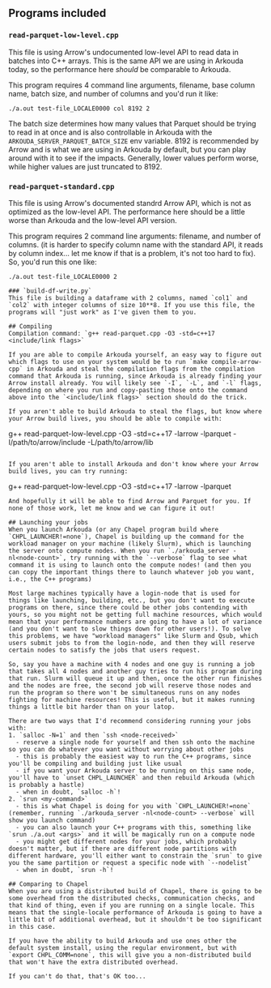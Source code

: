 ## Programs included
### `read-parquet-low-level.cpp`
This file is using Arrow's undocumented low-level API to read data in batches into C++ arrays. This is the same API we are using in Arkouda today, so the performance here _should_ be comparable to Arkouda.

This program requires 4 command line arguments, filename, base column name, batch size, and number of columns and you'd run it like:
```
./a.out test-file_LOCALE0000 col 8192 2
```

The batch size determines how many values that Parquet should be trying to read in at once and is also controllable in Arkouda with the `ARKOUDA_SERVER_PARQUET_BATCH_SIZE` env variable. 8192 is recommended by Arrow and is what we are using in Arkouda by default, but you can play around with it to see if the impacts. Generally, lower values perform worse, while higher values are just truncated to 8192.

### `read-parquet-standard.cpp`
This file is using Arrow's documented standrd Arrow API, which is not as optimized as the low-level API. The performance here should be a little worse than Arkouda and the low-level API version.

This program requires 2 command line arguments: filename, and number of columns. (it is harder to specify column name with the standard API, it reads by column index... let me know if that is a problem, it's not too hard to fix). So, you'd run this one like:
```
./a.out test-file_LOCALE0000 2

### `build-df-write.py`
This file is building a dataframe with 2 columns, named `col1` and `col2` with integer columns of size 10**8. If you use this file, the programs will "just work" as I've given them to you.

## Compiling
Compilation command: `g++ read-parquet.cpp -O3 -std=c++17 <include/link flags>`

If you are able to compile Arkouda yourself, an easy way to figure out which flags to use on your system would be to run `make compile-arrow-cpp` in Arkouda and steal the compilation flags from the compilation command that Arkouda is running, since Arkouda is already finding your Arrow install already. You will likely see `-I`, `-L`, and `-l` flags, depending on where you run and copy-pasting those onto the command above into the `<include/link flags>` section should do the trick.

If you aren't able to build Arkouda to steal the flags, but know where your Arrow build lives, you should be able to compile with:
```
g++ read-parquet-low-level.cpp -O3 -std=c++17 -larrow -lparquet -I/path/to/arrow/include -L/path/to/arrow/lib
```

If you aren't able to install Arkouda and don't know where your Arrow build lives, you can try running:
```
g++ read-parquet-low-level.cpp -O3 -std=c++17 -larrow -lparquet
```
And hopefully it will be able to find Arrow and Parquet for you. If none of those work, let me know and we can figure it out!

## Launching your jobs
When you launch Arkouda (or any Chapel program build where `CHPL_LAUNCHER!=none`), Chapel is building up the command for the workload manager on your machine (likely Slurm), which is launching the server onto compute nodes. When you run `./arkouda_server -nl<node-count>`, try running with the `--verbose` flag to see what command it is using to launch onto the compute nodes! (and then you can copy the important things there to launch whatever job you want, i.e., the C++ programs)

Most large machines typically have a login-node that is used for things like launching, building, etc., but you don't want to execute programs on there, since there could be other jobs contending with yours, so you might not be getting full machine resources, which would mean that your performance numbers are going to have a lot of variance (and you don't want to slow things down for other users!). To solve this problems, we have "workload managers" like Slurm and Qsub, which users submit jobs to from the login-node, and then they will reserve certain nodes to satisfy the jobs that users request.

So, say you have a machine with 4 nodes and one guy is running a job that takes all 4 nodes and another guy tries to run his program during that run. Slurm will queue it up and then, once the other run finishes and the nodes are free, the second job will reserve those nodes and run the program so there won't be simultaneous runs on any nodes fighting for machine resources! This is useful, but it makes running things a little bit harder than on your latop.

There are two ways that I'd recommend considering running your jobs with:
1. `salloc -N=1` and then `ssh <node-received>`
  - reserve a single node for yourself and then ssh onto the machine so you can do whatever you want without worrying about other jobs
  - this is probably the easiest way to run the C++ programs, since you'll be compiling and building just like usual
  - if you want your Arkouda server to be running on this same node, you'll have to `unset CHPL_LAUNCHER` and then rebuild Arkouda (which is probably a hastle)
  - when in doubt, `salloc -h`!
2. `srun <my-command>`
  - this is what Chapel is doing for you with `CHPL_LAUNCHER!=none` (remember, running `./arkouda_server -nl<node-count> --verbose` will show you launch command)
  - you can also launch your C++ programs with this, something like `srun ./a.out <args>` and it will be magically run on a compute node
  - you might get different nodes for your jobs, which probably doesn't matter, but if there are different node partitions with different hardware, you'll either want to constrain the `srun` to give you the same partition or request a specific node with `--nodelist`
  - when in doubt, `srun -h`!

## Comparing to Chapel
When you are using a distributed build of Chapel, there is going to be some overhead from the distributed checks, communication checks, and that kind of thing, even if you are running on a single locale. This means that the single-locale performance of Arkouda is going to have a little bit of additional overhead, but it shouldn't be too significant in this case.

If you have the ability to build Arkouda and use ones other the default system install, using the regular environment, but with `export CHPL_COMM=none`, this will give you a non-distributed build that won't have the extra distributed overhead.

If you can't do that, that's OK too...
